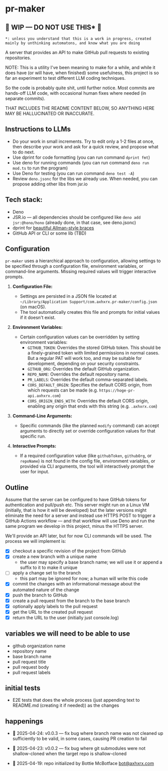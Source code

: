 # pr-maker

## 🚧 WIP — DO NOT USE THIS* 🚧

`*: unless you understand that this is a work in progress, created mainly by unthinking automatons, and know what you are doing`

A server that provides an API to make GitHub pull requests to existing repositories.

NOTE: This is a utility I've been meaning to make for a while, and while it does have (or will have, when finished) some usefulness, this project is so far an experiment to test different LLM coding techniques.

So the code is probably quite shit, until further notice. Most commits are hands-off LLM code, with occasional human fixes where needed (in separate commits).

THAT INCLUDES THE README CONTENT BELOW, SO ANYTHING HERE MAY BE HALLUCINATED OR INACCURATE.

## Instructions to LLMs
- Do your work in small increments. Try to edit only a 1-2 files at once, then describe your work and ask for a quick review, and propose what to do next.
- Use dprint for code formatting (you can run command `dprint fmt`)
- Use deno for running commands (you can run command `deno run mod.ts` to run the program)
- Use Deno for testing (you can run command `deno test -A`)
- Review `deno.jsonc` for the libs we already use. When needed, you can propose adding other libs from jsr.io

## Tech stack:
- Deno
- JSR.io — all dependencies should be configured like `deno add jsr:@hono/hono` (already done, in that case, see deno.jsonc)
- dprint for [beautiful Allman-style braces](https://jsr.io/@axhxrx/dprint-config/0.0.6/dprint.jsonc)
- GitHub API or CLI or some lib (TBD)

## Configuration

`pr-maker` uses a hierarchical approach to configuration, allowing settings to be specified through a configuration file, environment variables, or command-line arguments. Missing required values will trigger interactive prompts.

1.  **Configuration File:**
    *   Settings are persisted in a JSON file located at `~/Library/Application Support/com.axhxrx.pr-maker/config.json` (on macOS).
    *   The tool automatically creates this file and prompts for initial values if it doesn't exist.

2.  **Environment Variables:**
    *   Certain configuration values can be overridden by setting environment variables:
        *   `GITHUB_TOKEN`: Overrides the stored GitHub token. This should be a finely-grained token with limited permissions in normal cases. But a regular PAT will work too, and may be suitable for development, depending on your security constraints.
        *   `GITHUB_ORG`: Overrides the default GitHub organization.
        *   `REPO_NAME`: Overrides the default repository name.
        *   `PR_LABELS`: Overrides the default comma-separated labels.
        *   `CORS_DEFAULT_ORGIN`: Specifies the default CORS origin, from which requests can be made (e.g. `https://hoge-pr-api.axhxrx.com`)
        *   `CORS_ORIGIN_ENDS_WITH`: Overrides the default CORS origin, enabling any origin that ends with this string (e.g. `.axhxrx.com`)

3.  **Command-Line Arguments:**
    *   Specific commands (like the planned `modify` command) can accept arguments to directly set or override configuration values for that specific run.

4.  **Interactive Prompts:**
    *   If a required configuration value (like `githubToken`, `githubOrg`, or `repoName`) is not found in the config file, environment variables, or provided via CLI arguments, the tool will interactively prompt the user for input.

## Outline

Assume that the server can be configured to have GitHub tokens for authentication and pull/push etc. This server might run on a Linux VM (initially, that is how it will be developed) but the later versions might eliminate the need for a server and instead use HTTPS POST to trigger a GitHub Actions workflow — and that workflow will use Deno and run the same program we develop in this project, minus the HTTPS server.

We'll provide an API later, but for now CLI commands will be used. The process we will implement is:

- [x] checkout a specific revision of the project from GitHub
- [x] create a new branch with a unique name
  - the user may specify a base branch name; we will use it or append a suffix to it to make it unique
- [ ] apply a change set to the branch
  - this part may be ignored for now; a human will write this code
- [x] commit the changes with an informational message about the automated nature of the change
- [x] push the branch to GitHub
- [x] create a pull request from the branch to the base branch
- [x] optionally apply labels to the pull request
- [x] get the URL to the created pull request
- [x] return the URL to the user (initially just console.log)

## variables we will need to be able to use
- github organization name
- repository name
- base branch name
- pull request title
- pull request body
- pull request labels

## initial tests
- E2E tests that does the whole process (just appending text to README.md (creating it if needed)) as the changes

## happenings

- 👹 2025-04-24: v0.0.3 — fix bug where branch name was not cleaned up sufficiently to be valid, in some cases, causing PR creation to fail

- 🎅 2025-04-23: v0.0.2 — fix bug where git submodules were not shallow-cloned when the target repo is shallow-cloned

- 🤖 2025-04-19: repo initialized by Bottie McBotface bot@axhxrx.com
